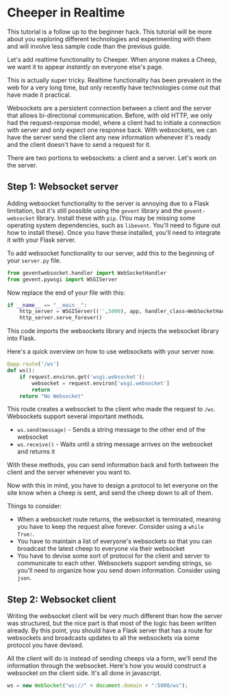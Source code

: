 Cheeper in Realtime
================================

This tutorial is a follow up to the beginner hack. This tutorial will be more about you exploring different technologies and experimenting with them and will involve less sample code than the previous guide.

Let's add realtime functionality to Cheeper. When anyone makes a Cheep, we want it to appear *instantly* on everyone else's page.

This is actually super tricky. Realtime functionality has been prevalent in the web for a very long time, but only recently have technologies come out that have made it practical.

Websockets are a persistent connection between a client and the server that allows bi-directional communication. Before, with old HTTP, we only had the request-response model, where a client had to initiate a connection with server and only expect one response back. With websockets, we can have the server send the client any new information whenever it's ready and the client doesn't have to send a request for it.

There are two portions to websockets: a client and a server. Let's work on the server. 

Step 1: Websocket server
---------------------------

Adding websocket functionality to the server is annoying due to a Flask limitation, but it's still possible using the `gevent` library and the `gevent-websocket` library. Install these with `pip`. (You may be missing some operating system dependencies, such as `libevent`. You'll need to figure out how to install these). Once you have these installed, you'll need to integrate it with your Flask server.

To add websocket functionality to our server, add this to the beginning of your `server.py` file.
```python
from geventwebsocket.handler import WebSocketHandler
from gevent.pywsgi import WSGIServer
```

Now replace the end of your file with this:
```python
if __name__ == "__main__":
    http_server = WSGIServer(('',5000), app, handler_class=WebSocketHandler)
    http_server.serve_forever()
```

This code imports the websockets library and injects the websocket library into Flask.

Here's a quick overview on how to use websockets with your server now.
```python
@app.route('/ws')
def ws():
    if request.environ.get('wsgi.websocket'):
        websocket = request.environ['wsgi.websocket']
        return
    return "No Websocket"
```
This route creates a websocket to the client who made the request to `/ws`. Websockets support several important methods.

* `ws.send(message)` - Sends a string message to the other end of the websocket
* `ws.receive()` - Waits until a string message arrives on the websocket and returns it

With these methods, you can send information back and forth between the client and the server whenever you want to.

Now with this in mind, you have to design a protocol to let everyone on the site know when a cheep is sent, and send the cheep down to all of them.

Things to consider:
* When a websocket route returns, the websocket is terminated, meaning you have to keep the request alive forever. Consider using a `while True:`.
* You have to maintain a list of everyone's websockets so that you can broadcast the latest cheep to everyone via their websocket
* You have to devise some sort of protocol for the client and server to communicate to each other. Websockets support sending strings, so you'll need to organize how you send down information. Consider using `json`.

Step 2: Websocket client
------------------------
Writing the websocket client will be very much different than how the server was structured, but the nice part is that most of the logic has been written already. By this point, you should have a Flask server that has a route for websockets and broadcasts updates to all the websockets via some protocol you have devised.

All the client will do is instead of sending cheeps via a form, we'll send the information through the websocket. Here's how you would construct a websocket on the client side. It's all done in javascript.

```javascript
ws = new WebSocket("ws://" + document.domain + ":5000/ws");
```
